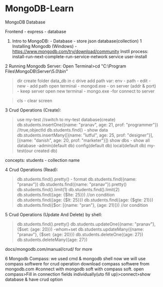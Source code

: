 # MongoDB-Learn
MongoDB Database

Frontend - express - database

01. Intro to MongoDB: - Database - store json database(collection)
1 Installing Mongodb (Windows)
-https://www.mongodb.com/try/download/community
Instll process: install-run-next-complete-run-service-network service user-install

2 Running Mongodb Server:
Open Terminal>cd "C:\Program Files\MongoDB\Server\5.0\bin"
>dir
create folder data_db in c drive
>add path var: env - path - edit - new - add path
>open terminal - mongod.exe - on server (addr & port) - keep server
>open new terminal - mongo.exe -for connect to server

>cls - clear screen

3 Crud Operations (Create):
>use my-test //switch to my-test database(create)
>db.students.insertOne({name: "pranav", age: 21, prof: "programmer"}) //true,objectId
>db.students.find() - show data
>db.students.insertMany([{name: "lutful", age: 25, prof: "designer"}], [{name: "danish", age: 20, prof: "marketer"}])
>show dbs - show all database
-admin(default db)
config(default db)
local(default db)
my-test(our created db)

concepts: students - collection name

4 Crud Operations (Read):
>db.students.find().pretty() - format
>db.students.find({name: "pranav"})
>db.students.find({name: "pranav"}).pretty()
>db.students.find().limit(1)
>db.students.find().limit(2)
>db.students.find({age: {$lte: 25}}) //on condition
>db.students.find({age: {$lt: 25}})
>db.students.find({age: {$gte: 21}})
>db.students.find({$or: [{name: "pran"}, {age: 21}]}) //or condition

5 Crud Operations (Update And Delete) by shell:
>db.students.find().pretty()
>db.students.updateOne({name: "pranav"}, {$set: {age: 20}}) -whom+set
>db.students.updateMany({name: "pranav"}, {$set: {age: 20}})
>db.students.deleteOne({age: 27})
>db.students.deleteMany({age: 27})

docs/mongodb.com/manual/crud/ for more

6 Mongodb Compass:
we used cmd & mongodb shell 
now we will use compass softwere for crud operation
download compass softwere from mongodb.com
#connect with mongodb soft with compass soft.
open compass>Fill in connection fields individually(uto fill up)>connect>show database & have crud option
